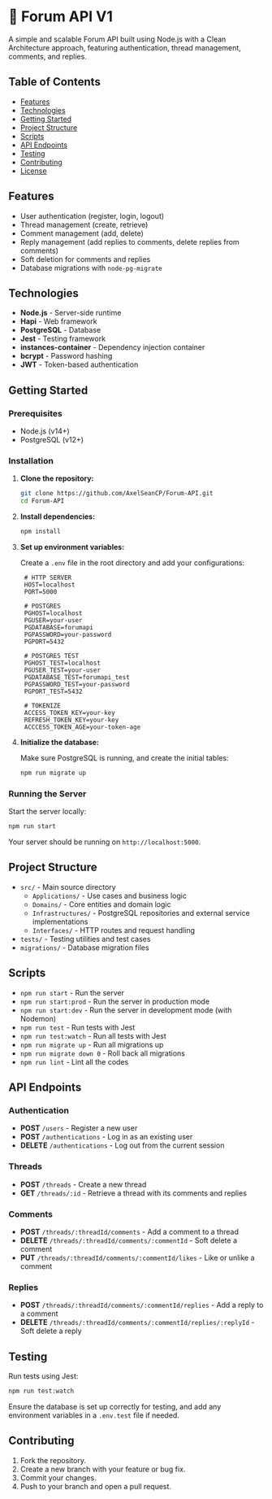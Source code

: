 # 📖 Forum API V1

A simple and scalable Forum API built using Node.js with a Clean Architecture approach, featuring authentication, thread management, comments, and replies.

## Table of Contents

- [Features](#features)
- [Technologies](#technologies)
- [Getting Started](#getting-started)
- [Project Structure](#project-structure)
- [Scripts](#scripts)
- [API Endpoints](#api-endpoints)
- [Testing](#testing)
- [Contributing](#contributing)
- [License](#license)

## Features

- User authentication (register, login, logout)
- Thread management (create, retrieve)
- Comment management (add, delete)
- Reply management (add replies to comments, delete replies from comments)
- Soft deletion for comments and replies
- Database migrations with `node-pg-migrate`

## Technologies

- **Node.js** - Server-side runtime
- **Hapi** - Web framework
- **PostgreSQL** - Database
- **Jest** - Testing framework
- **instances-container** - Dependency injection container
- **bcrypt** - Password hashing
- **JWT** - Token-based authentication

## Getting Started

### Prerequisites

- Node.js (v14+)
- PostgreSQL (v12+)

### Installation

1. **Clone the repository:**

   ```bash
   git clone https://github.com/AxelSeanCP/Forum-API.git
   cd Forum-API
   ```

2. **Install dependencies:**

   ```bash
   npm install
   ```

3. **Set up environment variables:**

   Create a `.env` file in the root directory and add your configurations:

   ```plaintext
    # HTTP SERVER
    HOST=localhost
    PORT=5000

    # POSTGRES
    PGHOST=localhost
    PGUSER=your-user
    PGDATABASE=forumapi
    PGPASSWORD=your-password
    PGPORT=5432

    # POSTGRES TEST
    PGHOST_TEST=localhost
    PGUSER_TEST=your-user
    PGDATABASE_TEST=forumapi_test
    PGPASSWORD_TEST=your-password
    PGPORT_TEST=5432

    # TOKENIZE
    ACCESS_TOKEN_KEY=your-key
    REFRESH_TOKEN_KEY=your-key
    ACCCESS_TOKEN_AGE=your-token-age

   ```

4. **Initialize the database:**

   Make sure PostgreSQL is running, and create the initial tables:

   ```bash
   npm run migrate up
   ```

### Running the Server

Start the server locally:

```bash
npm run start
```

Your server should be running on `http://localhost:5000`.

## Project Structure

- `src/` - Main source directory
  - `Applications/` - Use cases and business logic
  - `Domains/` - Core entities and domain logic
  - `Infrastructures/` - PostgreSQL repositories and external service implementations
  - `Interfaces/` - HTTP routes and request handling
- `tests/` - Testing utilities and test cases
- `migrations/` - Database migration files

## Scripts

- `npm run start` - Run the server
- `npm run start:prod` - Run the server in production mode
- `npm run start:dev` - Run the server in development mode (with Nodemon)
- `npm run test` - Run tests with Jest
- `npm run test:watch` - Run all tests with Jest
- `npm run migrate up` - Run all migrations up
- `npm run migrate down 0` - Roll back all migrations
- `npm run lint` - Lint all the codes

## API Endpoints

### Authentication

- **POST** `/users` - Register a new user
- **POST** `/authentications` - Log in as an existing user
- **DELETE** `/authentications` - Log out from the current session

### Threads

- **POST** `/threads` - Create a new thread
- **GET** `/threads/:id` - Retrieve a thread with its comments and replies

### Comments

- **POST** `/threads/:threadId/comments` - Add a comment to a thread
- **DELETE** `/threads/:threadId/comments/:commentId` - Soft delete a comment
- **PUT** `/threads/:threadId/comments/:commentId/likes` - Like or unlike a comment

### Replies

- **POST** `/threads/:threadId/comments/:commentId/replies` - Add a reply to a comment
- **DELETE** `/threads/:threadId/comments/:commentId/replies/:replyId` - Soft delete a reply

## Testing

Run tests using Jest:

```bash
npm run test:watch
```

Ensure the database is set up correctly for testing, and add any environment variables in a `.env.test` file if needed.

## Contributing

1. Fork the repository.
2. Create a new branch with your feature or bug fix.
3. Commit your changes.
4. Push to your branch and open a pull request.
